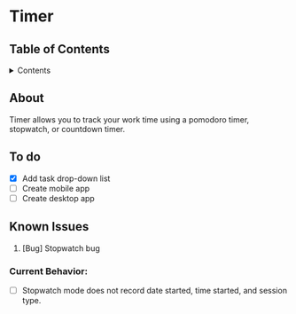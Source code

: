 # Timer

## Table of Contents

<details>

   <summary>Contents</summary>

1. [About](#about)
1. [To do](#to-do)
1. [Known Issues](#known-issues)

</details>

## About

Timer allows you to track your work time using a pomodoro timer, stopwatch, or countdown timer.

## To do

- [x] Add task drop-down list
- [ ] Create mobile app
- [ ] Create desktop app

## Known Issues

1. [Bug] Stopwatch bug

### Current Behavior:

- [ ] Stopwatch mode does not record date started, time started, and session type.

